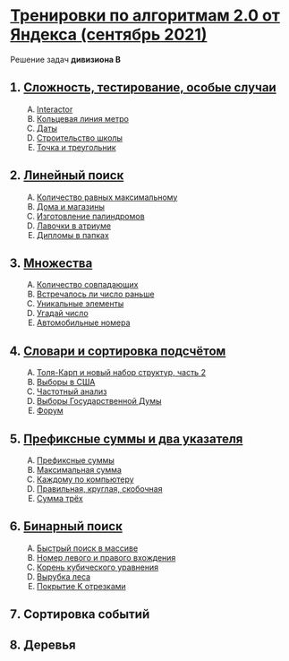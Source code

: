 <h1><a href="https://yandex.ru/yaintern/algorithm-training#schedule">Тренировки по алгоритмам 2.0 от Яндекса (сентябрь 2021)</a></h1>

Решение задач **дивизиона B**


<ol>
  <h2>
    <a href="https://github.com/GareevaTanya/yandex-algorithm-training-2B/tree/main/Ex1">
      <li>Сложность, тестирование, особые случаи</li>
    </a>
  </h2>
  <ol type="A">
    <a href="https://github.com/GareevaTanya/yandex-algorithm-training-2B/tree/main/Ex1/A">
      <li>Interactor</li>
    </a>
    <a href="https://github.com/GareevaTanya/yandex-algorithm-training-2B/tree/main/Ex1/B">
      <li>Кольцевая линия метро</li>
    </a>
    <a href="https://github.com/GareevaTanya/yandex-algorithm-training-2B/tree/main/Ex1/C">
      <li>Даты</li>
    </a>
    <a href="https://github.com/GareevaTanya/yandex-algorithm-training-2B/tree/main/Ex1/D">
      <li>Строительство школы</li>
    </a>
    <a href="https://github.com/GareevaTanya/yandex-algorithm-training-2B/tree/main/Ex1/E">
      <li>Точка и треугольник</li>
    </a>
  </ol>
  <h2>
    <a href="https://github.com/GareevaTanya/yandex-algorithm-training-2B/tree/main/Ex2">
      <li>Линейный поиск</li>
    </a>
  </h2>
  <ol type="A">
    <a href="https://github.com/GareevaTanya/yandex-algorithm-training-2B/tree/main/Ex2/A">
      <li>Количество равных максимальному</li>
    </a>
    <a href="https://github.com/GareevaTanya/yandex-algorithm-training-2B/tree/main/Ex2/B">
      <li>Дома и магазины</li>
    </a>
    <a href="https://github.com/GareevaTanya/yandex-algorithm-training-2B/tree/main/Ex2/C">
      <li>Изготовление палиндромов</li>
    </a>
    <a href="https://github.com/GareevaTanya/yandex-algorithm-training-2B/tree/main/Ex2/D">
       <li>Лавочки в атриуме</li>
    </a>
    <a href="https://github.com/GareevaTanya/yandex-algorithm-training-2B/tree/main/Ex2/E">
      <li>Дипломы в папках</li>
    </a>
  </ol>
  <h2>
    <a href="https://github.com/GareevaTanya/yandex-algorithm-training-2B/tree/main/Ex3">
      <li>Множества</li>
    </a>
  </h2>
  <ol type="A">
    <a href="https://github.com/GareevaTanya/yandex-algorithm-training-2B/tree/main/Ex3/A">
      <li>Количество совпадающих</li>
    </a>
    <a href="https://github.com/GareevaTanya/yandex-algorithm-training-2B/tree/main/Ex3/B">
      <li>Встречалось ли число раньше</li>
    </a>
    <a href="https://github.com/GareevaTanya/yandex-algorithm-training-2B/tree/main/Ex3/C">
      <li>Уникальные элементы</li>
    </a>
    <a href="https://github.com/GareevaTanya/yandex-algorithm-training-2B/tree/main/Ex3/D">
       <li>Угадай число</li>
    </a>
    <a href="https://github.com/GareevaTanya/yandex-algorithm-training-2B/tree/main/Ex3/E">
      <li>Автомобильные номера</li>
    </a>
  </ol>
  <h2>
    <a href="https://github.com/GareevaTanya/yandex-algorithm-training-2B/tree/main/Ex4">
      <li>Словари и сортировка подсчётом</li>
    </a>
  </h2>
  <ol type="A">
    <a href="https://github.com/GareevaTanya/yandex-algorithm-training-2B/tree/main/Ex4/A">
      <li>Толя-Карп и новый набор структур, часть 2</li>
    </a>
    <a href="https://github.com/GareevaTanya/yandex-algorithm-training-2B/tree/main/Ex4/B">
      <li>Выборы в США</li>
    </a>
    <a href="https://github.com/GareevaTanya/yandex-algorithm-training-2B/tree/main/Ex4/C">
      <li>Частотный анализ</li>
    </a>
    <a href="https://github.com/GareevaTanya/yandex-algorithm-training-2B/tree/main/Ex4/D">
       <li>Выборы Государственной Думы</li>
    </a>
    <a href="https://github.com/GareevaTanya/yandex-algorithm-training-2B/tree/main/Ex4/E">
      <li>Форум</li>
    </a>
  </ol>
  <h2>
    <a href="https://github.com/GareevaTanya/yandex-algorithm-training-2B/tree/main/Ex5">
      <li>Префиксные суммы и два указателя</li>
    </a>
  </h2>
  <ol type="A">
    <a href="https://github.com/GareevaTanya/yandex-algorithm-training-2B/tree/main/Ex5/A">
      <li>Префиксные суммы</li>
    </a>
    <a href="https://github.com/GareevaTanya/yandex-algorithm-training-2B/tree/main/Ex5/B">
      <li>Максимальная сумма</li>
    </a>
    <a href="https://github.com/GareevaTanya/yandex-algorithm-training-2B/tree/main/Ex5/C">
      <li>Каждому по компьютеру</li>
    </a>
    <a href="https://github.com/GareevaTanya/yandex-algorithm-training-2B/tree/main/Ex5/D">
       <li>Правильная, круглая, скобочная</li>
    </a>
    <a href="https://github.com/GareevaTanya/yandex-algorithm-training-2B/tree/main/Ex5/E">
      <li>Сумма трёх</li>
    </a>
  </ol>
  <h2>
    <a href="https://github.com/GareevaTanya/yandex-algorithm-training-2B/tree/main/Ex6">
      <li>Бинарный поиск</li>
    </a>
  </h2>
  <ol type="A">
    <a href="https://github.com/GareevaTanya/yandex-algorithm-training-2B/tree/main/Ex6/A">
      <li>Быстрый поиск в массиве</li>
    </a>
    <a href="https://github.com/GareevaTanya/yandex-algorithm-training-2B/tree/main/Ex6/B">
      <li>Номер левого и правого вхождения</li>
    </a>
    <a href="https://github.com/GareevaTanya/yandex-algorithm-training-2B/tree/main/Ex6/C">
      <li>Корень кубического уравнения</li>
    </a>
    <a href="https://github.com/GareevaTanya/yandex-algorithm-training-2B/tree/main/Ex6/D">
       <li>Вырубка леса</li>
    </a>
    <a href="https://github.com/GareevaTanya/yandex-algorithm-training-2B/tree/main/Ex6/E">
      <li>Покрытие K отрезками</li>
    </a>
  </ol>
  <h2>
    <! -- <a href="https://github.com/GareevaTanya/yandex-algorithm-training-2B/tree/main/Ex7">
      <li>Сортировка событий</li>
    </a>
  </h2>
  <h2>
    <! -- <a href="https://github.com/GareevaTanya/yandex-algorithm-training-2B/tree/main/Ex8">
      <li>Деревья</li>
    </a>
  </h2> 
</ol>
